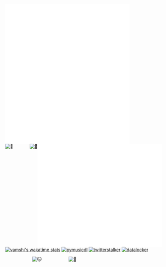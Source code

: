 [<img align="left" width="400" height="450" alt="🦑" src="https://raw.githubusercontent.com/insaiyancvk/insaiyancvk/master/metrics.svg">](https://github.com/insaiyancvk)
[<img align="right" width="400" alt="🦑" src="https://raw.githubusercontent.com/insaiyancvk/insaiyancvk/master/metrics.personal.anilist.svg">](https://github.com/insaiyancvk)

[<img align="left" alt="🦑" src="https://spotify-github-profile.vercel.app/api/view?uid=1rvrfppkw84gzdqxgft71ibj2&cover_image=true&theme=default">](https://github.com/insaiyancvk)
[<img align="right" alt="🦑" src="https://spotify-recently-played-readme.vercel.app/api?user=1rvrfppkw84gzdqxgft71ibj2&count=7&width=300">](https://github.com/insaiyancvk)

[![vamshi's wakatime stats](https://github-stats-insaiyancvk.vercel.app/api/wakatime?username=insaiyancvk&theme=tokyonight)](https://github.com/insaiyancvk)
[![pymusicdl](https://github-readme-stats.vercel.app/api/pin/?username=insaiyancvk&repo=pymusicdl&theme=tokyonight)](https://github.com/insaiyancvk/pymusicdl)
[![twitterstalker](https://github-readme-stats.vercel.app/api/pin/?username=insaiyancvk&repo=twitterstalker&theme=tokyonight)](https://github.com/insaiyancvk/twitterstalker)
[![datalocker](https://github-readme-stats.vercel.app/api/pin/?username=insaiyancvk&repo=datalocker&theme=tokyonight)](https://github.com/insaiyancvk/datalocker)

[<img align="right" width="300" alt="🦑" src="https://count.getloli.com/get/@insaiyancvk?theme=gelbooru-h4">](https://youtu.be/6FP0sHNBSmA)

<p class="aligncenter">
<img height="400" width="620" alt="🐱" src="https://wallpapercave.com/wp/wp7158601.jpg"/>
</p>
<style>
.aligncenter{
    text-align: center;
} 
</style>